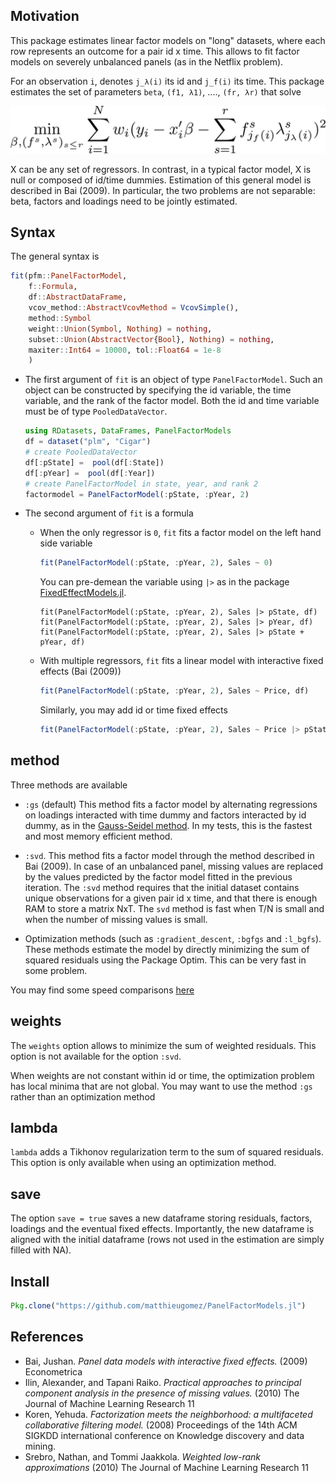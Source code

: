 
## Motivation

This package estimates linear factor models on "long" datasets, where each row represents an outcome for a pair id x time. This allows to fit factor models on severely unbalanced panels (as in the Netflix problem).

For an observation `i`, denotes `j_λ(i)` its id and `j_f(i)` its time.  This package estimates the set of parameters `beta`, `(f1, λ1)`, ...., `(fr, λr)` that solve

![minimization](img/minimization.png)



X can be any set of regressors. In contrast, in a typical factor model, X is null or composed of id/time dummies. Estimation of this general model is described in Bai (2009). In particular, the two problems are not separable: beta, factors and loadings need to be jointly estimated.



## Syntax

The general syntax is
```julia
fit(pfm::PanelFactorModel,
	f::Formula, 
    df::AbstractDataFrame, 
    vcov_method::AbstractVcovMethod = VcovSimple(),
 	method::Symbol
    weight::Union(Symbol, Nothing) = nothing, 
    subset::Union(AbstractVector{Bool}, Nothing) = nothing, 
    maxiter::Int64 = 10000, tol::Float64 = 1e-8
    )
```


- The first argument of `fit` is an object of type `PanelFactorModel`. Such an object can be constructed by specifying the id variable, the time variable, and the rank of the factor model. Both the id and time variable must be of type `PooledDataVector`.

	```julia
	using RDatasets, DataFrames, PanelFactorModels
	df = dataset("plm", "Cigar")
	# create PooledDataVector
	df[:pState] =  pool(df[:State])
	df[:pYear] =  pool(df[:Year])
	# create PanelFactorModel in state, year, and rank 2
	factormodel = PanelFactorModel(:pState, :pYear, 2)
	```

- The second argument of `fit` is a formula
	- When the only regressor is `0`, `fit` fits a factor model on the left hand side variable

		```julia
		fit(PanelFactorModel(:pState, :pYear, 2), Sales ~ 0)
		```


		You can pre-demean the variable using `|>` as in the package [FixedEffectModels.jl](https://github.com/matthieugomez/FixedEffectModels.jl).

		```
		fit(PanelFactorModel(:pState, :pYear, 2), Sales |> pState, df)
		fit(PanelFactorModel(:pState, :pYear, 2), Sales |> pYear, df)
		fit(PanelFactorModel(:pState, :pYear, 2), Sales |> pState + pYear, df)
		```

	- With multiple regressors, `fit` fits a linear model with interactive fixed effects (Bai (2009))
	

		```julia
		fit(PanelFactorModel(:pState, :pYear, 2), Sales ~ Price, df)
		```

		Similarly, you may add id  or time fixed effects
		```julia
		fit(PanelFactorModel(:pState, :pYear, 2), Sales ~ Price |> pState, df)
		```


## method
Three methods are available

- `:gs` (default) This method fits a factor model by alternating regressions on loadings interacted with time dummy and factors interacted by id dummy, as in the [Gauss-Seidel method](https://en.wikipedia.org/wiki/Gauss%E2%80%93Seidel_method). In my tests, this is the fastest and most memory efficient method. 


- `:svd`. This method fits a factor model through the method described in Bai (2009). In case of an unbalanced panel, missing values are replaced by the values predicted by the factor model fitted in the previous iteration. The `:svd` method requires that the initial dataset contains unique observations for a given pair id x time, and that there is enough RAM to store a matrix NxT. The `svd` method is fast when T/N is small and when the number of missing values is small.


- Optimization methods (such as `:gradient_descent`, `:bgfgs` and `:l_bgfs`). These methods estimate the model by directly minimizing the sum of squared residuals using the Package Optim. This can be very fast in some problem.

You may find some speed comparisons [here](benchmark/benchmark.md)

## weights

The `weights` option allows to minimize the sum of weighted residuals. This option is not available for the option `:svd`. 

When weights are not constant within id or time, the optimization problem has local minima that are not global. You may want to use the method `:gs` rather than an optimization method

## lambda
`lambda` adds a Tikhonov regularization term to the sum of squared residuals. This option is only available when using an optimization method.

## save
The option `save = true` saves a new dataframe storing residuals, factors, loadings and the eventual fixed effects. Importantly, the new dataframe is aligned with the initial dataframe (rows not used in the estimation are simply filled with NA).

## Install

```julia
Pkg.clone("https://github.com/matthieugomez/PanelFactorModels.jl")
```

## References
- Bai, Jushan. *Panel data models with interactive fixed effects.* (2009) Econometrica 
- Ilin, Alexander, and Tapani Raiko. *Practical approaches to principal component analysis in the presence of missing values.* (2010) The Journal of Machine Learning Research 11 
-  Koren, Yehuda. *Factorization meets the neighborhood: a multifaceted collaborative filtering model.* (2008) Proceedings of the 14th ACM SIGKDD international conference on Knowledge discovery and data mining. 
- Srebro, Nathan, and Tommi Jaakkola. *Weighted low-rank approximations* (2010) The Journal of Machine Learning Research 11 

